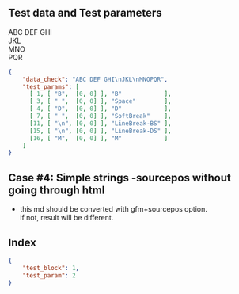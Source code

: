 ## Test data and Test parameters

ABC DEF
GHI \
JKL  
MNO<br>PQR

```json
{
    "data_check": "ABC DEF GHI\nJKL\nMNOPQR",
    "test_params": [
      [ 1, [ "B",  [0, 0] ], "B"            ],
      [ 3, [ " ",  [0, 0] ], "Space"        ],
      [ 4, [ "D",  [0, 0] ], "D"            ],
      [ 7, [ " ",  [0, 0] ], "SoftBreak"    ],
      [11, [ "\n", [0, 0] ], "LineBreak-BS" ],
      [15, [ "\n", [0, 0] ], "LineBreak-DS" ],
      [16, [ "M",  [0, 0] ], "M"            ]
    ]
}
```

## Case #4: Simple strings -sourcepos without going through html

- this md should be converted with gfm+sourcepos option. \
  if not, result will be different.

## Index

```json
{
    "test_block": 1,
    "test_param": 2
}
```
